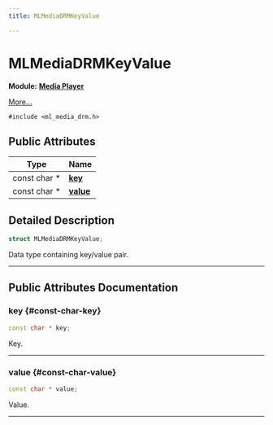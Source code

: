 ```yaml
---
title: MLMediaDRMKeyValue

---
```


# MLMediaDRMKeyValue

**Module:** **[Media Player](/versioned_docs/version-02-Aug-2023/api-ref/api/Modules/group___media_player/group___media_player.md)**



 [More...](#detailed-description)


`#include <ml_media_drm.h>`

## Public Attributes

| Type           | Name           |
| -------------- | -------------- |
| const char * | **[key](/versioned_docs/version-02-Aug-2023/api-ref/api/Modules/group___media_player/struct_m_l_media_d_r_m_key_value.md#const-char-key)**  |
| const char * | **[value](/versioned_docs/version-02-Aug-2023/api-ref/api/Modules/group___media_player/struct_m_l_media_d_r_m_key_value.md#const-char-value)**  |

## Detailed Description

```cpp
struct MLMediaDRMKeyValue;
```


Data type containing key/value pair. 





-----------
## Public Attributes Documentation

### key {#const-char-key}

```cpp
const char * key;
```


Key. 





-----------

### value {#const-char-value}

```cpp
const char * value;
```


Value. 





-----------


